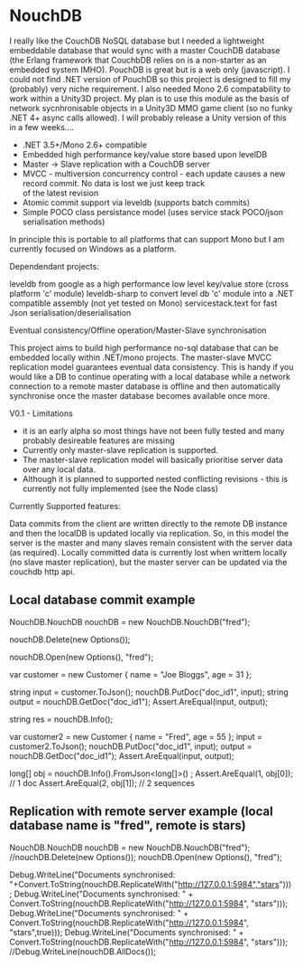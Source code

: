 NouchDB
=======

I really like the CouchDB NoSQL database but I needed a lightweight embeddable database that would sync with a 
master CouchDB database (the Erlang framework that CouchbDB relies on is a non-starter as an embedded system IMHO).
PouchDB is great but is a web only (javascript). I could not find .NET version of PouchDB so this project is
designed to fill my (probably) very niche requirement. I also needed Mono 2.6 compatability to work 
within a Unity3D project. My plan is to use this module as the basis of network sycnhronisable objects in a 
Unity3D MMO game client (so no funky .NET 4+ async calls allowed). I will probably release a Unity version of this
in a few weeks....


* .NET 3.5+/Mono 2.6+ compatible
* Embedded high performance key/value store based upon levelDB
* Master -> Slave replication with a CouchDB server
* MVCC - multiversion concurrency control - each update causes a new record commit. No data is lost we just keep track  
  of the latest revision
* Atomic commit support via leveldb (supports batch commits)
* Simple POCO class persistance model (uses service stack POCO/json serialisation methods)

In principle this is portable to all platforms that can support Mono but I am currently focused on Windows as a platform.

Dependendant projects:

leveldb from google as a high performance low level key/value store (cross platform 'c' module)
leveldb-sharp to convert level db 'c' module into a .NET compatible assembly (not yet tested on Mono)
servicestack.text for fast Json serialisation/deserialisation


Eventual consistency/Offline operation/Master-Slave synchronisation

This project aims to build high performance no-sql database that can be embedded locally within .NET/mono projects.
The master-slave MVCC replication model guarantees eventual data consistency. This is handy if you would like a DB
to continue operating with a local database while a network connection to a remote master database is offline 
and then automatically synchronise once the master database becomes available once more.


V0.1 - Limitations

* it is an early alpha so most things have not been fully tested and many probably desireable features are missing
* Currently only master-slave replication is supported.
* The master-slave replication model will basically prioritise server data over any local data.
* Although it is planned to supported nested conflicting revisions - this is currently not fully implemented (see the Node class)


Currently Supported features:


Data commits from the client are written directly to the remote DB instance and then the localDB is updated
locally via replication. So, in this model the server is the master and many slaves remain consistent with the server
data (as required). Locally committed data is currently lost when writtem locally (no slave master replication), but the
master server can be updated via the couchdb http api.


Local database commit example
-----------------------------

NouchDB.NouchDB nouchDB = new NouchDB.NouchDB("fred");

nouchDB.Delete(new Options());

nouchDB.Open(new Options(), "fred");

var customer = new Customer { name = "Joe Bloggs", age = 31 };

string input = customer.ToJson();
nouchDB.PutDoc("doc_id1", input);
string output = nouchDB.GetDoc("doc_id1");
Assert.AreEqual(input, output);

string res = nouchDB.Info();

var customer2 = new Customer { name = "Fred", age = 55 };
input = customer2.ToJson();
nouchDB.PutDoc("doc_id1", input);
output = nouchDB.GetDoc("doc_id1");
Assert.AreEqual(input, output);

long[] obj = nouchDB.Info().FromJson<long[]>() ;
Assert.AreEqual(1, obj[0]); // 1 doc
Assert.AreEqual(2, obj[1]); // 2 sequences
            
            
Replication with remote server example (local database name is "fred", remote is stars)
----------------------------------------------------------------------------------------

 NouchDB.NouchDB nouchDB = new NouchDB.NouchDB("fred");
//nouchDB.Delete(new Options());
nouchDB.Open(new Options(), "fred");

Debug.WriteLine("Documents synchronised: "+Convert.ToString(nouchDB.ReplicateWith("http://127.0.0.1:5984","stars")));
Debug.WriteLine("Documents synchronised: " + Convert.ToString(nouchDB.ReplicateWith("http://127.0.0.1:5984", "stars")));
Debug.WriteLine("Documents synchronised: " + Convert.ToString(nouchDB.ReplicateWith("http://127.0.0.1:5984", "stars",true)));
Debug.WriteLine("Documents synchronised: " + Convert.ToString(nouchDB.ReplicateWith("http://127.0.0.1:5984", "stars")));
//Debug.WriteLine(nouchDB.AllDocs());

